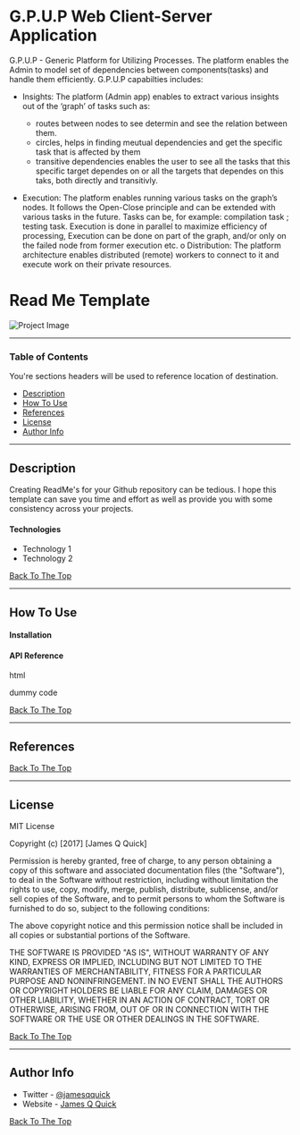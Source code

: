 # G.P.U.P Web Client-Server Application

G.P.U.P - Generic Platform for Utilizing Processes.
 The platform enables the Admin to model set of dependencies between components(tasks) and handle them efficiently.
 G.P.U.P capabilties includes: 
 - Insights: The platform (Admin app) enables to extract various insights out of the ‘graph’ of tasks such as:
	- routes between nodes to see determin and see the relation between them.
	- circles, helps in finding meutual dependencies and get the specific task that is affected by them
	- transitive dependencies enables the user to see all the tasks that this specific target dependes on or all the targets that dependes on this taks, both directly and transitivly.
	
- Execution: The platform enables running various tasks on the graph’s nodes. It follows the Open-Close principle and can be extended with various tasks in the future.
Tasks can be, for example: compilation task ; testing task.
Execution is done in parallel to maximize efficiency of processing, Execution can be done on part of the graph, and/or only on the failed node from former execution etc.
o Distribution: The platform architecture enables distributed (remote) workers to connect to it and execute work on their private resources.


# Read Me Template

![Project Image](project-image-url)

---

### Table of Contents
You're sections headers will be used to reference location of destination.

- [Description](#description)
- [How To Use](#how-to-use)
- [References](#references)
- [License](#license)
- [Author Info](#author-info)

---

## Description

Creating ReadMe's for your Github repository can be tedious.  I hope this template can save you time and effort as well as provide you with some consistency across your projects.

#### Technologies

- Technology 1
- Technology 2

[Back To The Top](#read-me-template)

---

## How To Use

#### Installation



#### API Reference

html
    <p>dummy code</p>

[Back To The Top](#read-me-template)

---

## References
[Back To The Top](#read-me-template)

---

## License

MIT License

Copyright (c) [2017] [James Q Quick]

Permission is hereby granted, free of charge, to any person obtaining a copy
of this software and associated documentation files (the "Software"), to deal
in the Software without restriction, including without limitation the rights
to use, copy, modify, merge, publish, distribute, sublicense, and/or sell
copies of the Software, and to permit persons to whom the Software is
furnished to do so, subject to the following conditions:

The above copyright notice and this permission notice shall be included in all
copies or substantial portions of the Software.

THE SOFTWARE IS PROVIDED "AS IS", WITHOUT WARRANTY OF ANY KIND, EXPRESS OR
IMPLIED, INCLUDING BUT NOT LIMITED TO THE WARRANTIES OF MERCHANTABILITY,
FITNESS FOR A PARTICULAR PURPOSE AND NONINFRINGEMENT. IN NO EVENT SHALL THE
AUTHORS OR COPYRIGHT HOLDERS BE LIABLE FOR ANY CLAIM, DAMAGES OR OTHER
LIABILITY, WHETHER IN AN ACTION OF CONTRACT, TORT OR OTHERWISE, ARISING FROM,
OUT OF OR IN CONNECTION WITH THE SOFTWARE OR THE USE OR OTHER DEALINGS IN THE
SOFTWARE.

[Back To The Top](#read-me-template)

---

## Author Info

- Twitter - [@jamesqquick](https://twitter.com/jamesqquick)
- Website - [James Q Quick](https://jamesqquick.com)

[Back To The Top](#read-me-template)
